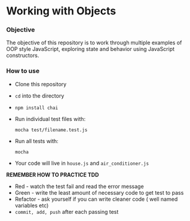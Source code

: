 # Working with Objects

### Objective

The objective of this repository is to work through multiple examples of OOP style
JavaScript, exploring state and behavior using JavaScript constructors.

### How to use

* Clone this repository
* `cd` into the directory
* `npm install chai`
* Run individual test files with:

  ```
  mocha test/filename.test.js
  ```

* Run all tests with:

  ```
  mocha
  ```

* Your code will live in `house.js` and `air_conditioner.js`

__REMEMBER HOW TO PRACTICE TDD__

* Red - watch the test fail and read the error message
* Green - write the least amount of necessary code to get test to pass
* Refactor - ask yourself if you can write cleaner code ( well named variables etc)
* `commit, add, push` after each passing test
